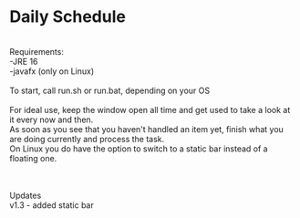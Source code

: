 # Daily Schedule
<br>
Requirements:<br>
-JRE 16<br>
-javafx (only on Linux)<br>
<br>
To start, call run.sh or run.bat, depending on your OS<br><br>
For ideal use, keep the window open all time and get used to take a look at it every now and then.<br>
As soon as you see that you haven't handled an item yet, finish what you are doing currently and process the task.<br>
On Linux you do have the option to switch to a static bar instead of a floating one.

<br><br>
Updates<br>
v1.3 - added static bar

